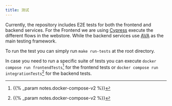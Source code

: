 ```yaml
---
title: 测试
---
```


Currently, the repository includes E2E tests for both the frontend and backend
services. For the Frontend we are using [Cypress](https://www.cypress.io/)
execute the different flows in the webstore. While the backend services use
[AVA](https://avajs.dev) as the main testing framework.

To run the test you can simply run `make run-tests` at the root directory.

In case you need to run a specific suite of tests you can execute
`docker compose run frontendTests`[^1] for the frontend tests or
`docker compose run integrationTests`[^1] for the backend tests.

[^1]: {{% _param notes.docker-compose-v2 %}}

